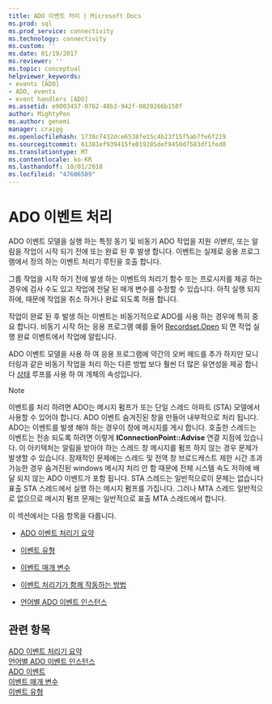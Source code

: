 ```yaml
---
title: ADO 이벤트 처리 | Microsoft Docs
ms.prod: sql
ms.prod_service: connectivity
ms.technology: connectivity
ms.custom: ''
ms.date: 01/19/2017
ms.reviewer: ''
ms.topic: conceptual
helpviewer_keywords:
- events [ADO]
- ADO, events
- event handlers [ADO]
ms.assetid: e9003457-0762-48b3-942f-0820266b158f
author: MightyPen
ms.author: genemi
manager: craigg
ms.openlocfilehash: 1738c7432dce6538fe15c4b23f15f5ab7fe6f219
ms.sourcegitcommit: 61381ef939415fe019285def9450d7583df1fed0
ms.translationtype: MT
ms.contentlocale: ko-KR
ms.lasthandoff: 10/01/2018
ms.locfileid: "47606509"
---
```

# <a name="handling-ado-events"></a>ADO 이벤트 처리
ADO 이벤트 모델을 실행 하는 특정 동기 및 비동기 ADO 작업을 지원 *이벤트*, 또는 알림을 작업이 시작 되기 전에 또는 완료 된 후 발생 합니다. 이벤트는 실제로 응용 프로그램에서 정의 하는 이벤트 처리기 루틴을 호출 합니다.  
  
 그룹 작업을 시작 하기 전에 발생 하는 이벤트의 처리기 함수 또는 프로시저를 제공 하는 경우에 검사 수도 있고 작업에 전달 된 매개 변수를 수정할 수 있습니다. 아직 실행 되지 하에, 때문에 작업을 취소 하거나 완료 되도록 허용 합니다.  
  
 작업이 완료 된 후 발생 하는 이벤트는 비동기적으로 ADO를 사용 하는 경우에 특히 중요 합니다. 비동기 시작 하는 응용 프로그램 예를 들어 [Recordset.Open](../../../ado/reference/ado-api/open-method-ado-recordset.md) 되 면 작업 실행 완료 이벤트에서 작업에 알립니다.  
  
 ADO 이벤트 모델을 사용 하 여 응용 프로그램에 약간의 오버 헤드를 추가 하지만 모니터링과 같은 비동기 작업을 처리 하는 다른 방법 보다 훨씬 더 많은 유연성을 제공 합니다 [상태](../../../ado/reference/ado-api/state-property-ado.md) 루프를 사용 하 여 개체의 속성입니다.  
  
> [!NOTE]
>  이벤트를 처리 하려면 ADO는 메시지 펌프가 또는 단일 스레드 아파트 (STA) 모델에서 사용할 수 있어야 합니다. ADO 이벤트 숨겨진된 창을 만들어 내부적으로 처리 됩니다. ADO는 이벤트를 발생 해야 하는 경우이 창에 메시지를 게시 합니다. 호출한 스레드는 이벤트는 전송 되도록 하려면 이렇게 **IConnectionPoint::Advise** 연결 지점에 있습니다. 이 아키텍처는 알림을 받아야 하는 스레드 창 메시지를 펌프 하지 않는 경우 문제가 발생할 수 있습니다. 잠재적인 문제에는 스레드 및 전역 창 브로드캐스트 제한 시간 초과 가능한 경우 숨겨진된 windows 메시지 처리 안 함 때문에 전체 시스템 속도 저하에 배달 되지 않는 ADO 이벤트가 포함 됩니다. STA 스레드는 일반적으로이 문제는 없습니다 표출 STA 스레드에서 실행 하는 메시지 펌프를 가집니다. 그러나 MTA 스레드 일반적으로 없으므로 메시지 펌프 문제는 일반적으로 표출 MTA 스레드에서 합니다.  
  
 이 섹션에서는 다음 항목을 다룹니다.  
  
-   [ADO 이벤트 처리기 요약](../../../ado/guide/data/ado-event-handler-summary.md)  
  
-   [이벤트 유형](../../../ado/guide/data/types-of-events.md)  
  
-   [이벤트 매개 변수](../../../ado/guide/data/event-parameters.md)  
  
-   [이벤트 처리기가 함께 작동하는 방법](../../../ado/guide/data/how-event-handlers-work-together.md)  
  
-   [언어별 ADO 이벤트 인스턴스](../../../ado/guide/data/ado-event-instantiation-by-language.md)  
  
## <a name="see-also"></a>관련 항목  
 [ADO 이벤트 처리기 요약](../../../ado/guide/data/ado-event-handler-summary.md)   
 [언어별 ADO 이벤트 인스턴스](../../../ado/guide/data/ado-event-instantiation-by-language.md)   
 [ADO 이벤트](../../../ado/reference/ado-api/ado-events.md)   
 [이벤트 매개 변수](../../../ado/guide/data/event-parameters.md)   
 [이벤트 유형](../../../ado/guide/data/types-of-events.md)

